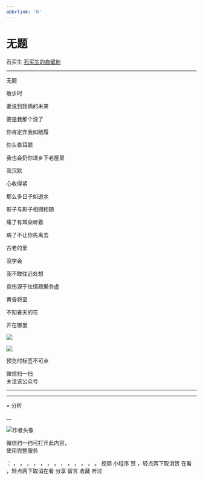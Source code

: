 ```yaml
---
abbrlink: '0'
---
```

#  无题

石买生  [ 石买生的自留地 ](javascript:void\(0\);)

__ _ _ _ _

无题

散步时

妻说到我俩的未来

要是我那个没了

你肯定弃我如敝履

你头昏耳聩

我也会扔你进乡下老屋里

我沉默

心收得紧

那么多日子如逝水

影子与影子相拥相随

痛了有耳朵听着

病了不让你先离去

古老的爱

没学会

我不敢往远处想

哀伤源于怯懦疏懒务虚

黄昏将至

不知春天的花

开在哪里

![](http://mmbiz.qpic.cn/mmbiz_jpg/hVNLue76Eh9zh9SxElcVUicMf0LzHPKribiae72jAYr8omzMJWyUWAicuUKq5uDgvOrias72CJLOBTpnz5MBNWc1C3w/0?wx_fmt=jpeg)

![](http://mmbiz.qpic.cn/mmbiz_jpg/hVNLue76Ehiclr5QRU9UwaTXjr1ekkxmHtDVxVRcshXhPZQ7Fmu3y5fFtzuy0O0wfCCuU9yWZZncBXY3zibIWNaA/0?wx_fmt=jpeg)

  

预览时标签不可点

微信扫一扫  
关注该公众号





****



****



×  分析

__

![作者头像](http://mmbiz.qpic.cn/mmbiz_png/hVNLue76EhibricgkQZeT964ria54dgJkqVBX9ibyvn7PmGOltlupHdVshOibeQZDSypqiaIBNKdw8cwXfXfBZkPVgVg/0?wx_fmt=png)

微信扫一扫可打开此内容，  
使用完整服务

：  ，  ，  ，  ，  ，  ，  ，  ，  ，  ，  ，  ，  。  视频  小程序  赞  ，轻点两下取消赞  在看  ，轻点两下取消在看
分享  留言  收藏  听过

